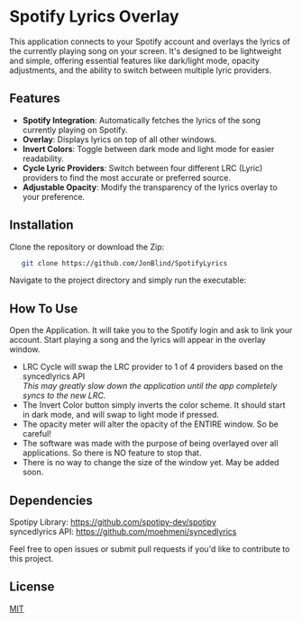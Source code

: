 # Spotify Lyrics Overlay

This application connects to your Spotify account and overlays the lyrics of the currently playing song on your screen. It's designed to be lightweight and simple, offering essential features like dark/light mode, opacity adjustments, and the ability to switch between multiple lyric providers.

## Features

- **Spotify Integration**: Automatically fetches the lyrics of the song currently playing on Spotify.
- **Overlay**: Displays lyrics on top of all other windows.
- **Invert Colors**: Toggle between dark mode and light mode for easier readability.
- **Cycle Lyric Providers**: Switch between four different LRC (Lyric) providers to find the most accurate or preferred source.
- **Adjustable Opacity**: Modify the transparency of the lyrics overlay to your preference.

## Installation

Clone the repository or download the Zip:

```bash
   git clone https://github.com/JonBlind/SpotifyLyrics
```

Navigate to the project directory and simply run the executable:

## How To Use
Open the Application. It will take you to the Spotify login and ask to link your account. Start playing a song and the lyrics will appear in the overlay window.

- LRC Cycle will swap the LRC provider to 1 of 4 providers based on the syncedlyrics API\
 *This may greatly slow down the application until the app completely syncs to the new LRC.*
- The Invert Color button simply inverts the color scheme. It should start in dark mode, and will swap to light mode if pressed.
- The opacity meter will alter the opacity of the ENTIRE window. So be careful!
- The software was made with the purpose of being overlayed over all applications. So there is NO feature to stop that.
- There is no way to change the size of the window yet. May be added soon.

## Dependencies
Spotipy Library: https://github.com/spotipy-dev/spotipy \
syncedlyrics API: https://github.com/moehmeni/syncedlyrics


Feel free to open issues or submit pull requests if you'd like to contribute to this project.


## License

[MIT](https://choosealicense.com/licenses/mit/)
